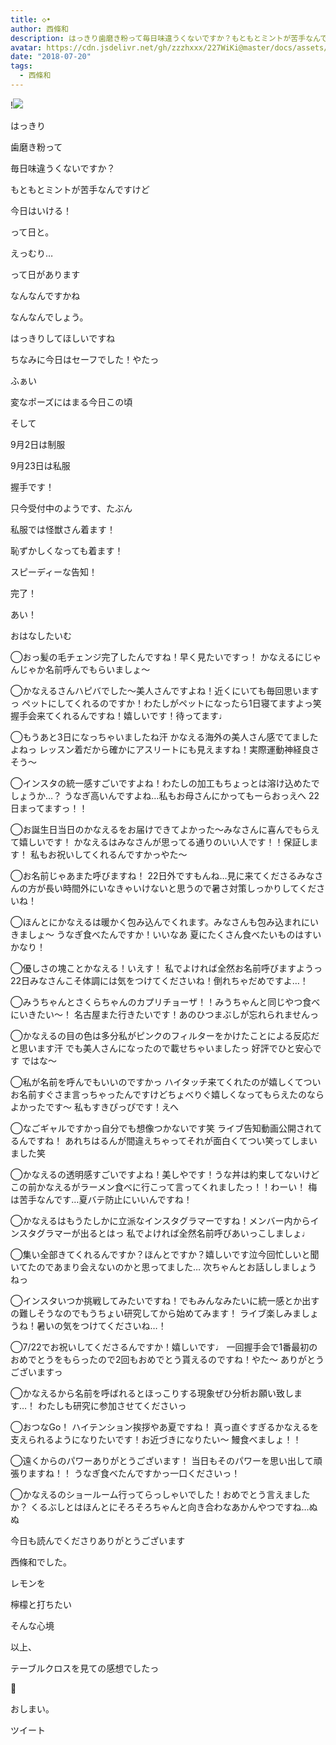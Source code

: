 ```yaml
---
title: ◇•
author: 西條和
description: はっきり歯磨き粉って毎日味違うくないですか？もともとミントが苦手なんですけど...
avatar: https://cdn.jsdelivr.net/gh/zzzhxxx/227WiKi@master/docs/assets/photo/avatar/nagomi.jpg
date: "2018-07-20"
tags:
  - 西條和
---
```


!![](https://cdn.jsdelivr.net/gh/zzzhxxx/227WiKi-image@master/blog-image/nagomi-2018-07-20_1.jpg)









はっきり




















歯磨き粉って













毎日味違うくないですか？











もともとミントが苦手なんですけど







今日はいける！





って日と。









えっむり…











って日があります











なんなんですかね















なんなんでしょう。











はっきりしてほしいですね










ちなみに今日はセーフでした！やたっ










ふぁい









変なポーズにはまる今日この頃











そして









9月2日は制服





9月23日は私服










握手です！







只今受付中のようです、たぶん







私服では怪獣さん着ます！







恥ずかしくなっても着ます！













スピーディーな告知！










完了！









あい！









おはなしたいむ







◯おっ髪の毛チェンジ完了したんですね！早く見たいですっ！
かなえるにじゃんじゃか名前呼んでもらいましょ〜





◯かなえるさんハピバでした〜美人さんですよね！近くにいても毎回思いますっ
ペットにしてくれるのですか！わたしがペットになったら1日寝てますよっ笑
握手会来てくれるんですね！嬉しいです！待ってます♩






◯もうあと3日になっちゃいましたね汗
かなえる海外の美人さん感でてましたよねっ
レッスン着だから確かにアスリートにも見えますね！実際運動神経良さそう〜







◯インスタの統一感すごいですよね！わたしの加工もちょっとは溶け込めたでしょうか…？
うなぎ高いんですよね…私もお母さんにかってもーらおっえへ
22日まってますっ！！







◯お誕生日当日のかなえるをお届けできてよかった〜みなさんに喜んでもらえて嬉しいです！
かなえるはみなさんが思ってる通りのいい人です！！保証します！
私もお祝いしてくれるんですかっやた〜






◯お名前じゃあまた呼びますね！
22日外ですもんね…見に来てくださるみなさんの方が長い時間外にいなきゃいけないと思うので暑さ対策しっかりしてくださいね！






◯ほんとにかなえるは暖かく包み込んでくれます。みなさんも包み込まれにいきましょ〜
うなぎ食べたんですか！いいなあ
夏にたくさん食べたいものはすいかなり！






◯優しさの塊ことかなえる！いえす！
私でよければ全然お名前呼びますようっ
22日みなさんこそ体調には気をつけてくださいね！倒れちゃだめですよ…！





◯みうちゃんとさくらちゃんのカプリチョーザ！！みうちゃんと同じやつ食べにいきたい〜！
名古屋また行きたいです！あのひつまぶしが忘れられませんっ






◯かなえるの目の色は多分私がピンクのフィルターをかけたことによる反応だと思います汗
でも美人さんになったので載せちゃいましたっ
好評でひと安心です
ではな〜







◯私が名前を呼んでもいいのですかっ
ハイタッチ来てくれたのが嬉しくてついお名前すぐさま言っちゃったんですけどちょべりぐ嬉しくなってもらえたのならよかったです〜
私もすきぴっぴです！えへ







◯なごギャルですかっ自分でも想像つかないです笑
ライブ告知動画公開されてるんですね！
あれちはるんが間違えちゃってそれが面白くてつい笑ってしまいました笑





◯かなえるの透明感すごいですよね！美しやです！うな丼は約束してないけどこの前かなえるがラーメン食べに行こって言ってくれましたっ！！わーい！
梅は苦手なんです…夏バテ防止にいいんですね！






◯かなえるはもうたしかに立派なインスタグラマーですね！メンバー内からインスタグラマーが出るとはっ
私でよければ全然名前呼びあいっこしましょ♩






◯集い全部きてくれるんですか？ほんとですか？嬉しいです泣今回忙しいと聞いてたのであまり会えないのかと思ってました…
次ちゃんとお話ししましょうねっ





◯インスタいつか挑戦してみたいですね！でもみんなみたいに統一感とか出すの難しそうなのでもうちょい研究してから始めてみます！
ライブ楽しみましょうね！暑いの気をつけてくださいね…！









◯7/22でお祝いしてくださるんですか！嬉しいです♩
一回握手会で1番最初のおめでとうをもらったので2回もおめでとう貰えるのですね！やた〜
ありがとうございますっ







◯かなえるから名前を呼ばれるとほっこりする現象ぜひ分析お願い致します…！
わたしも研究に参加させてくださいっ






◯おつなGo！
ハイテンション挨拶やあ夏ですね！
真っ直ぐすぎるかなえるを支えられるようになりたいです！お近づきになりたい〜
鰻食べましょ！！





◯遠くからのパワーありがとうございます！
当日もそのパワーを思い出して頑張りますね！！
うなぎ食べたんですかっ一口くださいっ！





◯かなえるのショールーム行ってらっしゃいでした！おめでとう言えましたか？
くるぶしとはほんとにそろそろちゃんと向き合わなあかんやつですね…ぬぬ















今日も読んでくださりありがとうございます











西條和でした。











レモンを














檸檬と打ちたい










そんな心境










以上、







テーブルクロスを見ての感想でしたっ







🍋











おしまい。


ツイート



